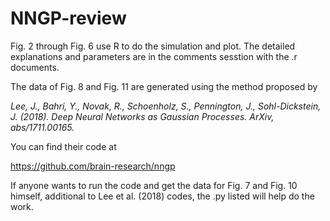 # NNGP-review

Fig. 2 through Fig. 6 use R to do the simulation and plot. The detailed explanations and parameters are in the comments sesstion with the .r documents. 

The data of Fig. 8 and Fig. 11 are generated using the method proposed by 

<p><i>
Lee, J., Bahri, Y., Novak, R., Schoenholz, S., Pennington, J., Sohl-Dickstein, J. (2018). Deep Neural Networks as Gaussian Processes. ArXiv, abs/1711.00165.
</i></p>


You can find their code at

https://github.com/brain-research/nngp
  
If anyone wants to run the code and get the data for Fig. 7 and Fig. 10 himself, additional to Lee et al. (2018) codes, the .py listed will help do the work. 
